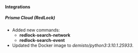 
#### Integrations
##### Prisma Cloud (RedLock)
- Added new commands:
    - **redlock-search-network**
    - **redlock-search-event**
- Updated the Docker image to *demisto/python3:3.10.1.25933*.
